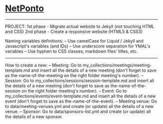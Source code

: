 # [NetPonto](http://netponto.org)
-----
PROJECT:
1st phase - Migrate actual website to Jekyll (not touching HTML and CSS)
2nd phase - Create a responsive website (HTML5 & CSS3)

Naming variables definitions:
– Use camelCase for Liquid / Jekyll and Javascript's variables (and IDs)
– Use underscore separation for YMAL's variables
– Use hyphen to CSS classes, markdown files' titles, etc.

-----

How to create a new:
– Meeting: Go to my_collections/meetings/meeting-template.md and insert all the details of a new meeting (don't forget to save as the-name-of-the-meeting on the right folder meeting's number).
– Session: Go to my_collections/sessions/session-template.md and insert all the details of a new meeting (don't forget to save as the-name-of-the-session on the right folder meeting's number).
– Event: Go to my_collections/events/event-template.md and insert all the details of a new event (don't forget to save as the-name-of-the-event).
– Meeting venue: Go to data/meeting-venues.yml and create (or update) all the details of a new venue.
– Sponsor: Go to data/sponsors-list.yml and create (or update) all the details of a new sponsor.
